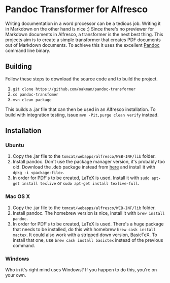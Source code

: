 # Pandoc Transformer for Alfresco

Writing documentation in a word processor can be a tedious job. Writing it in Markdown on the other hand is nice :) Since there's no previewer for Markdown documents in Alfresco, a transformer is the next best thing. This projects aim is to create a simple transformer that creates PDF documents out of Markdown documents. To achieve this it uses the excellent [Pandoc](http://www.pandoc.org) command line binary.

## Building

Follow these steps to download the source code and to build the project.

1. `git clone https://github.com/oakman/pandoc-transformer`
2. `cd pandoc-transfomer`
3. `mvn clean package`

This builds a .jar file that can then be used in an Alfresco installation. To build with integration testing, issue `mvn -Pit,purge clean verify` instead.

## Installation

### Ubuntu

1. Copy the .jar file to the `tomcat/webapps/alfresco/WEB-INF/lib` folder.
2. Install pandoc. Don't use the package manager version, it's probably too old. Download the .deb package instead from [here](http://pandoc.org/installing.html) and install it with `dpkg -i <package-file>`.  
3. In order for PDF's to be created, LaTeX is used. Install it with `sudo apt-get install texlive` or `sudo apt-get install texlive-full`.

### Mac OS X

1. Copy the .jar file to the `tomcat/webapps/alfresco/WEB-INF/lib` folder.
2. Install pandoc. The homebrew version is nice, install it with `brew install pandoc`.  
3. In order for PDF's to be created, LaTeX is used. There's a huge package that needs to be installed, do this with homebrew `brew cask install mactex`. It could also work with a stripped down version, BasicTeX. To install that one, use `brew cask install basictex` instead of the previous command.

### Windows

Who in it's right mind uses Windows? If you happen to do this, you're on your own.
